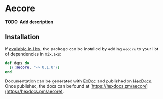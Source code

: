 # Aecore

**TODO: Add description**

## Installation

If [available in Hex](https://hex.pm/docs/publish), the package can be installed
by adding `aecore` to your list of dependencies in `mix.exs`:

```elixir
def deps do
  [{:aecore, "~> 0.1.0"}]
end
```

Documentation can be generated with [ExDoc](https://github.com/elixir-lang/ex_doc)
and published on [HexDocs](https://hexdocs.pm). Once published, the docs can
be found at [https://hexdocs.pm/aecore](https://hexdocs.pm/aecore).

